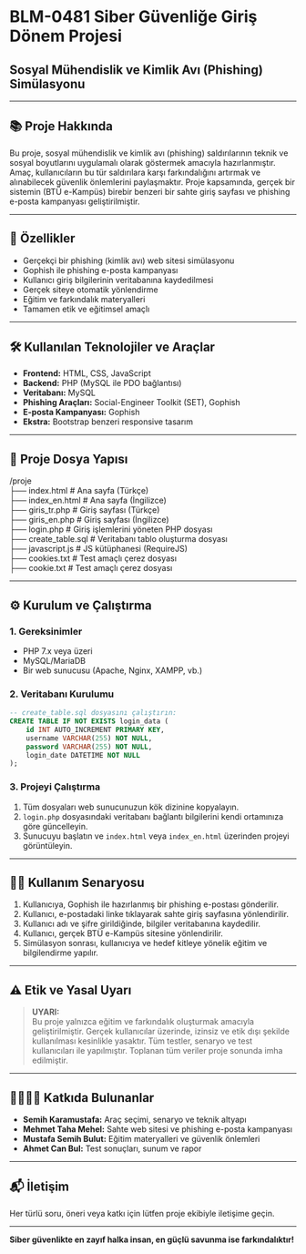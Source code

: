 # BLM-0481 Siber Güvenliğe Giriş Dönem Projesi

## Sosyal Mühendislik ve Kimlik Avı (Phishing) Simülasyonu

---

## 📚 Proje Hakkında

Bu proje, sosyal mühendislik ve kimlik avı (phishing) saldırılarının teknik ve sosyal boyutlarını uygulamalı olarak göstermek amacıyla hazırlanmıştır. Amaç, kullanıcıların bu tür saldırılara karşı farkındalığını artırmak ve alınabilecek güvenlik önlemlerini paylaşmaktır. Proje kapsamında, gerçek bir sistemin (BTÜ e-Kampüs) birebir benzeri bir sahte giriş sayfası ve phishing e-posta kampanyası geliştirilmiştir.

---

## 🚀 Özellikler

- Gerçekçi bir phishing (kimlik avı) web sitesi simülasyonu
- Gophish ile phishing e-posta kampanyası
- Kullanıcı giriş bilgilerinin veritabanına kaydedilmesi
- Gerçek siteye otomatik yönlendirme
- Eğitim ve farkındalık materyalleri
- Tamamen etik ve eğitimsel amaçlı

---

## 🛠️ Kullanılan Teknolojiler ve Araçlar

- **Frontend:** HTML, CSS, JavaScript
- **Backend:** PHP (MySQL ile PDO bağlantısı)
- **Veritabanı:** MySQL
- **Phishing Araçları:** Social-Engineer Toolkit (SET), Gophish
- **E-posta Kampanyası:** Gophish
- **Ekstra:** Bootstrap benzeri responsive tasarım

---

## 📂 Proje Dosya Yapısı
/proje   
├── index.html # Ana sayfa (Türkçe)    
├── index_en.html # Ana sayfa (İngilizce)   
├── giris_tr.php # Giriş sayfası (Türkçe)    
├── giris_en.php # Giriş sayfası (İngilizce)    
├── login.php # Giriş işlemlerini yöneten PHP dosyası    
├── create_table.sql # Veritabanı tablo oluşturma dosyası   
├── javascript.js # JS kütüphanesi (RequireJS)   
├── cookies.txt # Test amaçlı çerez dosyası   
├── cookie.txt # Test amaçlı çerez dosyası   



---

## ⚙️ Kurulum ve Çalıştırma

### 1. Gereksinimler

- PHP 7.x veya üzeri
- MySQL/MariaDB
- Bir web sunucusu (Apache, Nginx, XAMPP, vb.)

### 2. Veritabanı Kurulumu

```sql
-- create_table.sql dosyasını çalıştırın:
CREATE TABLE IF NOT EXISTS login_data (
    id INT AUTO_INCREMENT PRIMARY KEY,
    username VARCHAR(255) NOT NULL,
    password VARCHAR(255) NOT NULL,
    login_date DATETIME NOT NULL
);
```

### 3. Projeyi Çalıştırma

1. Tüm dosyaları web sunucunuzun kök dizinine kopyalayın.
2. `login.php` dosyasındaki veritabanı bağlantı bilgilerini kendi ortamınıza göre güncelleyin.
3. Sunucuyu başlatın ve `index.html` veya `index_en.html` üzerinden projeyi görüntüleyin.

---

## 🧑‍💻 Kullanım Senaryosu

1. Kullanıcıya, Gophish ile hazırlanmış bir phishing e-postası gönderilir.
2. Kullanıcı, e-postadaki linke tıklayarak sahte giriş sayfasına yönlendirilir.
3. Kullanıcı adı ve şifre girildiğinde, bilgiler veritabanına kaydedilir.
4. Kullanıcı, gerçek BTÜ e-Kampüs sitesine yönlendirilir.
5. Simülasyon sonrası, kullanıcıya ve hedef kitleye yönelik eğitim ve bilgilendirme yapılır.

---

## ⚠️ Etik ve Yasal Uyarı

> **UYARI:**  
> Bu proje yalnızca eğitim ve farkındalık oluşturmak amacıyla geliştirilmiştir. Gerçek kullanıcılar üzerinde, izinsiz ve etik dışı şekilde kullanılması kesinlikle yasaktır. Tüm testler, senaryo ve test kullanıcıları ile yapılmıştır. Toplanan tüm veriler proje sonunda imha edilmiştir.

---

## 👨‍👩‍👧‍👦 Katkıda Bulunanlar

- **Semih Karamustafa:** Araç seçimi, senaryo ve teknik altyapı
- **Mehmet Taha Mehel:** Sahte web sitesi ve phishing e-posta kampanyası
- **Mustafa Semih Bulut:** Eğitim materyalleri ve güvenlik önlemleri
- **Ahmet Can Bul:** Test sonuçları, sunum ve rapor

---



## 📬 İletişim

Her türlü soru, öneri veya katkı için lütfen proje ekibiyle iletişime geçin.

---

**Siber güvenlikte en zayıf halka insan, en güçlü savunma ise farkındalıktır!**
